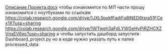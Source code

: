 [Описание Проекта.docx](https://github.com/user-attachments/files/22323011/default.docx)
чтобы ознакомится по МЛ части прошу ознакомится с ноутбуками по ссылкам
https://colab.research.google.com/drive/1JXL5pxkfFadjFq8lNED6tsra51FCex1X?usp=sharing
https://colab.research.google.com/drive/1WTweh3aFdLYWGeHvPjRZHCXZVnxEV6ec?usp=sharing
а чтобы запустить дашборд запустите Dashboard_project.py
но в коде нужно указать путь к папке processed_data 
